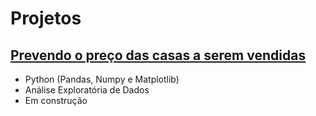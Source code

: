 # Projetos

## [Prevendo o preço das casas a serem vendidas](https://github.com/barbosarafael/Projetos/blob/master/House%20Prices%20-%20Advanced%20Regression%20Techniques/notebook_house_prices.ipynb)

- Python (Pandas, Numpy e Matplotlib)
- Análise Exploratória de Dados
- Em construção
